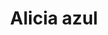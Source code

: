 ---
title: Alicia azul
date: 
draft: false

# descripcion
description : Conjunto de aros y dije de plata con cristal y marquesita

materials: Plata 925

color: 

dimensions: 1cm x 2,5cm (dije) - 1cm x 3cm (aros)

code: 06-18-1056

type: "Conjuntos"

categories: []

price: $6.710,00

price_eftvo: $5.705,00

# Images
# first image will be shown in the product page
images:
  # - image: "images/path_to_image"
  # La ubicacion de las imagenes es imagenes/Conjuntos/Conjuntos.Aros y Dije/06-18-1056-alicia-azul
  - image: "./images/conjuntos/aros_y_dije/06-18-1056-alicia-azul.jpg"
---